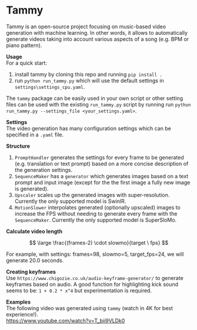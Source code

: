 # Tammy
Tammy is an open-source project focusing on music-based video generation with machine learning.
In other words, it allows to automatically generate videos taking into account various aspects of a song (e.g. BPM or piano pattern).


**Usage**  
For a quick start:
1. install tammy by cloning this repo and running `pip install .`
2. run `python run_tammy.py` which will use the default settings in `settings\settings_cpu.yaml`.

The `tammy` package can be easily used in your own script or other setting files can be used with the existing `run_tammy.py` script by running run `python run_tammy.py --settings_file <your_settings.yaml>`.

**Settings**  
The video generation has many configuration settings which can be specified in a `.yaml` file.

**Structure**
1. `PromptHandler` generates the settings for every frame to be generated (e.g. translation or text prompt) based on a more concise description of the generation settings.  
2. `SequenceMaker` has a `generator` which generates images based on a text prompt and input image (except for the the first image a fully new image is generated).  
3. `Upscaler` scales up the generated images with super-resolution. Currently the only supported model is SwinIR.  
4. `MotionSlower` interpolates generated (optionally upscaled) images to increase the FPS without needing to generate every frame with the `SequenceMaker`. Currently the only supported model is SuperSloMo.  

**Calculate video length**  

$$ \large  \frac{(frames-2) \cdot slowmo}{target \  fps}  $$
 
For example, with settings: frames=98, slowmo=5, target_fps=24, we will generate 20.0 seconds.

**Creating keyframes**  
Use `https://www.chigozie.co.uk/audio-keyframe-generator/` to generate keyframes based on audio. A good function for highlighting kick sound seems to be: `1 + 0.2 * x^4` but experimentation is required.

**Examples**  
The following video was generated using `tammy` (watch in 4K for best experience!).  
https://www.youtube.com/watch?v=T_bii9VLDk0

